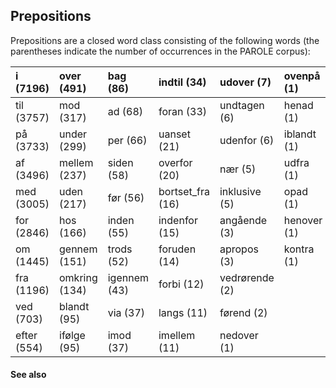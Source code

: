 ## Prepositions ##

Prepositions are a closed word class consisting of the following words (the parentheses indicate the number of occurrences in the PAROLE corpus):


| i (7196) | over (491) | bag (86) | indtil (34) | udover (7) | ovenpå (1) |
|:---------|:-----------|:---------|:------------|:-----------|:-----------|
| til (3757) | mod (317)  | ad (68)  | foran (33)  | undtagen (6) | henad (1)  |
| på (3733) | under (299) | per (66) | uanset (21) | udenfor (6) | iblandt (1) |
| af (3496) | mellem (237) | siden (58) | overfor (20) | nær (5)    | udfra (1)  |
| med (3005) | uden (217) | før (56) | bortset\_fra (16) | inklusive (5) | opad (1)   |
| for (2846) | hos (166)  | inden (55) | indenfor (15) | angående (3) | henover (1) |
| om (1445) | gennem (151) | trods (52) | foruden (14) | apropos (3) | kontra (1) |
| fra (1196) | omkring (134) | igennem (43) | forbi (12)  | vedrørende (2) |            |
| ved (703) | blandt (95) | via (37) | langs (11)  | førend (2) |            |
| efter (554) | ifølge (95) | imod (37) | imellem (11) | nedover (1) |            |


#### See also ####

